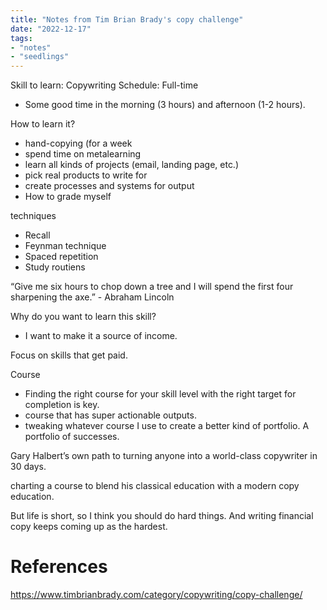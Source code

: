 ```yaml
---
title: "Notes from Tim Brian Brady's copy challenge"
date: "2022-12-17"
tags:
- "notes"
- "seedlings"
---
```


Skill to learn: Copywriting
Schedule: Full-time
- Some good time in the morning (3 hours) and afternoon (1-2 hours).

How to learn it?
- hand-copying (for a week
- spend time on metalearning
- learn all kinds of projects (email, landing page, etc.)
- pick real products to write for
- create processes and systems for output
- How to grade myself

techniques
- Recall
- Feynman technique
- Spaced repetition
- Study routiens

“Give me six hours to chop down a tree and I will spend the first four sharpening the axe.” - Abraham Lincoln

Why do you want to learn this skill?
- I want to make it a source of income.

Focus on skills that get paid.

Course

- Finding the right course for your skill level with the right target for completion is key.
- course that has super actionable outputs.
- tweaking whatever course I use to create a better kind of portfolio. A portfolio of successes.

Gary Halbert’s own path to turning anyone into a world-class copywriter in 30 days.

charting a course to blend his classical education with a modern copy education.

But life is short, so I think you should do hard things. And writing financial copy keeps coming up as the hardest.

# References

https://www.timbrianbrady.com/category/copywriting/copy-challenge/